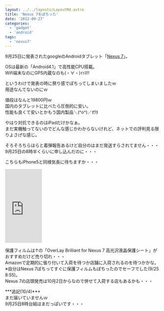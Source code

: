 ```yaml
---
layout: ../../layouts/LayoutMd.astro
title: 'Nexus 7をぽちった'
date: '2012-09-27'
categories:
  - 'gadget'
  - 'android'
tags:
  - 'nexus7'
---
```


9月25日に発表されたgoogleのAndroidタブレット「[Nexus 7](http://www.google.co.jp/nexus/#/7)」。

OSは最新の「Android4.1」で高性能CPU搭載。  
Wifi端末なのにGPS内蔵なのも(・∀・)ｲｲﾈ!!

というわけで発表の時に祭り感でぽちってしまいましたｗ  
用途なんてないのにｗ

値段はなんと19800円ｗ  
国内のタブレットに比べたら圧倒的に安い。  
性能も良くて安いとかもう国内製品＼(^o^)／ｵﾜﾀ

やはり対抗できるのはiPadだけかなぁ。  
まだ実機触ってないのでどんな感じかわからないけれど、ネットでの評判見る限りよさげな感じ。

そろそろちらほらと着弾報告あるけど自分のはまだ発送すらされてません・・・  
9月25日の8時半くらいに申し込んだのに・・・

こちらもiPhone5と同様気長に待ちますか・・・

<iframe style="width: 120px; height: 240px" marginheight="0" src="http://rcm-jp.amazon.co.jp/e/cm?lt1=_blank&amp;bc1=000000&amp;IS2=1&amp;bg1=FFFFFF&amp;fc1=000000&amp;lc1=0000FF&amp;t=mizuka123-22&amp;o=9&amp;p=8&amp;l=as4&amp;m=amazon&amp;f=ifr&amp;ref=ss_til&amp;asins=B008X1NHJY" frameborder="0" marginwidth="0" scrolling="no"></iframe>

保護フィルムは↑の「OverLay Brilliant for Nexus 7 高光沢液晶保護シート」がおすすめだけど売り切れ・・・  
Amazonで定期的に張り付いて入荷を待つか店舗に入荷されるのを待つかかな。  
※自分はNexus 7ぽちってすぐに保護フィルムもぽちったのでセーフでした(9/25 8:55)。  
Nexus 7の店頭発売は10月2日からなので併せて入荷する店もあるかも・・・

\*\*\*追記(10/4)\*\*\*  
まだ届いていませんｗ  
9月25日8時台組はまだっぽいです・・・
